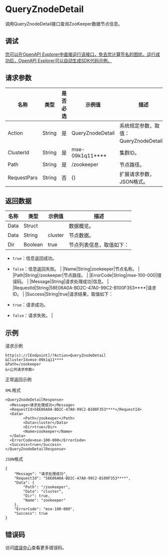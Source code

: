# QueryZnodeDetail

调用QueryZnodeDetail接口查询ZooKeeper数据节点信息。

## 调试

[您可以在OpenAPI Explorer中直接运行该接口，免去您计算签名的困扰。运行成功后，OpenAPI Explorer可以自动生成SDK代码示例。](https://api.aliyun.com/#product=mse&api=QueryZnodeDetail&type=RPC&version=2019-05-31)

## 请求参数

|名称|类型|是否必选|示例值|描述|
|--|--|----|---|--|
|Action|String|是|QueryZnodeDetail|系统规定参数，取值：QueryZnodeDetail。 |
|ClusterId|String|是|mse-09k1q11\*\*\*\*|集群ID。 |
|Path|String|是|/zookeeper|节点路径。 |
|RequestPars|String|否|\{\}|扩展请求参数，JSON格式。 |

## 返回数据

|名称|类型|示例值|描述|
|--|--|---|--|
|Data|Struct| |数据概览。 |
|Data|String|cluster|节点数据。 |
|Dir|Boolean|true|节点列表信息，取值如下：

 -   `true`：信息返回成功。
-   `false`：信息返回失败。 |
|Name|String|zookeeper|节点名称。 |
|Path|String|/zookeeper|节点路径。 |
|ErrorCode|String|mse-100-000|错误码。 |
|Message|String|请求处理成功|信息。 |
|RequestId|String|58E06A0A-BD2C-47A0-99C2-B100F353\*\*\*\*|请求ID。 |
|Success|String|true|请求结果，取值如下：

 -   `true`：请求成功。
-   `false`：请求失败。 |

## 示例

请求示例

```
http(s)://[Endpoint]/?Action=QueryZnodeDetail
&ClusterId=mse-09k1q11****
&Path=/zookeeper
&<公共请求参数>
```

正常返回示例

`XML`格式

```
<QueryZnodeDetailResponse>
  <Message>请求处理成功</Message>
  <RequestId>58E06A0A-BD2C-47A0-99C2-B100F353****</RequestId>
  <Data>
        <Path>/zookeeper</Path>
        <Data>cluster</Data>
        <Dir>true</Dir>
        <Name>zookeeper</Name>
  </Data>
  <ErrorCode>mse-100-000</ErrorCode>
  <Success>true</Success>
</QueryZnodeDetailResponse>
```

`JSON`格式

```
{
    "Message": "请求处理成功",
    "RequestId": "58E06A0A-BD2C-47A0-99C2-B100F353****",
    "Data": {
        "Path": "/zookeeper",
        "Data": "cluster",
        "Dir": true,
        "Name": "zookeeper"
    },
    "ErrorCode": "mse-100-000",
    "Success": true
}
```

## 错误码

访问[错误中心](https://error-center.aliyun.com/status/product/mse)查看更多错误码。

